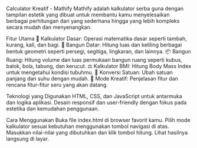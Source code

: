 Calculator Kreatif - Mathify
Mathify adalah kalkulator serba guna dengan tampilan estetik yang dibuat untuk membantu kamu menyelesaikan berbagai perhitungan dari yang sederhana hingga yang lebih kompleks secara mudah dan menyenangkan.

Fitur Utama
🧮 Kalkulator Dasar: Operasi matematika dasar seperti tambah, kurang, kali, dan bagi.
📏 Bangun Datar: Hitung luas dan keliling berbagai bentuk geometri seperti persegi, segitiga, lingkaran, dan lainnya.
📦 Bangun Ruang: Hitung volume dan luas permukaan bangun ruang seperti kubus, balok, bola, tabung, dan kerucut.
⚖️ Kalkulator BMI: Hitung Body Mass Index untuk mengetahui kondisi tubuhmu.
🔄 Konversi Satuan: Ubah satuan panjang dan suhu dengan mudah.
🌈 Mode Kreatif: Penjelasan fitur dan rencana fitur-fitur seru yang akan datang.

Teknologi yang Digunakan
HTML, CSS, dan JavaScript untuk antarmuka dan logika aplikasi.
Desain responsif dan user-friendly dengan fokus pada estetika dan kemudahan penggunaan.

Cara Menggunakan
Buka file index.html di browser favorit kamu.
Pilih mode kalkulator sesuai kebutuhan menggunakan tombol navigasi di atas.
Masukkan nilai-nilai yang dibutuhkan dan klik tombol hitung.
Lihat hasilnya langsung di layar.

